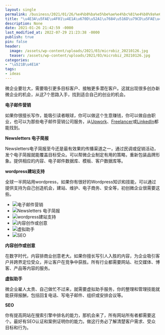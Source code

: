 ```yaml
---
layout: single
permalink: /business/2021/01/26/%e4%b8%ba%e5%be%ae%e4%bc%81%e4%b8%9a%e6%9c%8d%e5%8a%a1%e7%9a%84%e5%85%ad%e7%a7%8d%e5%be%ae%e4%bc%81%e4%b8%9a/
title: "\u4E3A\u5FAE\u4F01\u4E1A\u670D\u52A1\u7684\u516D\u79CD\u5FAE\u4F01\u4E1A"
description: None
date: 2021-01-26 21:42:59 -0000
last_modified_at: 2022-07-29 21:23:38 -0000
publish: true
pin: false
header:
  image: /assets/wp-content/uploads/2021/03/microbiz_20210126.jpg
  teaser: /assets/wp-content/uploads/2021/03/microbiz_20210126.jpg
categories:
- "\u521B\u4E1A"
tags:
- ideas
---
```

微企业要壮大，需要吸引更多目标客户、接触更多潜在客户。这就出现很多创办新微企业的机会，从这7个思路入手，找到适合自己的创业的机会。

**电子邮件营销**

如果你很擅长写作，能吸引读者眼球，你可以做这个生意赚钱，你可以做自由职业，也可以为那些电子邮件营销公司服务，从[Upwork](https://www.upwork.com)、[Freelancer](https://www.freelancer.ca)或[LinkedIn](https://www.linkedin.com)都能找到。

**Newsletters 电子简报**

Newsletters电子简报至今还是最有效果的传播渠道之一，通过民调或促销活动，发个电子简报就能覆盖目标受众。可以帮微企业制定有用的策略，重新包装品牌形象。提供相应的内容、电子邮件数据库、模板、客户数据库等。

**wordpress建站支持**

全球一半网站用wordpress，如果你有很好的Wordpress知识和技能，可以通过提供支持为自己创造机会，建站、维护、电子商务、安全等，初创微企业很需要这些。

* ![](/assets/wp-content/uploads/2021/03/210126-1.jpg)电子邮件营销
* ![](/assets/wp-content/uploads/2021/03/210126-2-772x1024.jpg)Newsletters 电子简报
* ![](/assets/wp-content/uploads/2021/03/210126-3.jpg)wordpress建站支持
* ![](/assets/wp-content/uploads/2021/03/210126-4-771x1024.jpg)内容创作或创意
* ![](/assets/wp-content/uploads/2021/03/210126-5.jpg)虚拟助手
* ![](/assets/wp-content/uploads/2021/03/210126-6.png)SEO

**内容创作或创意**

在数字时代，内容排商业创意老大。如果你擅长写引人入胜的内容，为企业吸引客户并跨界定位受众，并让客户在竞争中获胜。所有行业都需要网站、社交媒体、博客、产品等内容的服务。

**虚拟助手**

微企业雇人太贵、自己做忙不过来，就需要虚拟助手服务，你的整理和管理技能就能获得报酬，包括回复电话、写电子邮件、组织或安排会议等。

**SEO**

你有提高网站在搜索引擎中排名的能力，那机会来了，所有网站所有者都需要这个。最好有SEO认证和案例证明你的能力。做这行务必了解清楚客户需求、受众目标和行为。
